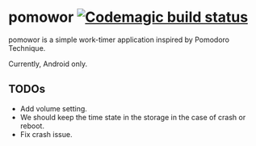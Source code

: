 

# pomowor [![Codemagic build status](https://api.codemagic.io/apps/6248d1799742857e23ee0ed3/6248d1799742857e23ee0ed2/status_badge.svg)](https://codemagic.io/apps/6248d1799742857e23ee0ed3/6248d1799742857e23ee0ed2/latest_build)

pomowor is a simple work-timer application inspired by Pomodoro Technique.

Currently, Android only.

## TODOs

- Add volume setting.
- We should keep the time state in the storage in the case of crash or reboot.
- Fix crash issue.
